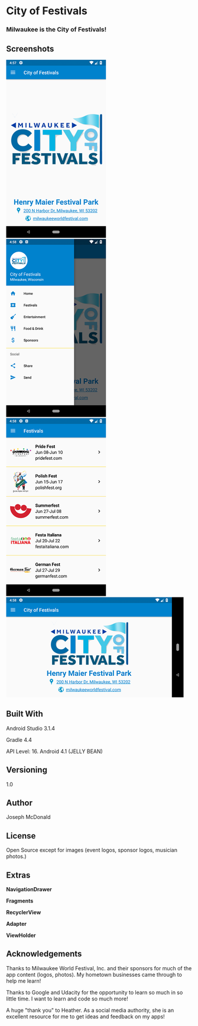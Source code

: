 # City of Festivals

### Milwaukee is the City of Festivals!

## Screenshots

![Screenshot](/app/screenshots/Screenshot_Main.png) ![Screenshot](/app/screenshots/Screenshot_Drawer.png) ![Screenshot](/app/screenshots/Screenshot_Dest.png) ![Screenshot](/app/screenshots/Screenshot_Land.png)

## Built With

Android Studio 3.1.4

Gradle 4.4

API Level: 16. Android 4.1 (JELLY BEAN)

## Versioning

1.0

## Author

Joseph McDonald

## License

Open Source except for images (event logos, sponsor logos, musician photos.)

## Extras

**NavigationDrawer**

**Fragments**

**RecyclerView**

**Adapter**

**ViewHolder**

## Acknowledgements

Thanks to Milwaukee World Festival, Inc. and their sponsors for much of the app content (logos, photos). My hometown businesses came through to help me learn!

Thanks to Google and Udacity for the opportunity to learn so much in so little time. I want to learn and code so much more!

A huge "thank you" to Heather. As a social media authority, she is an excellent resource for me to get ideas and feedback on my apps!

